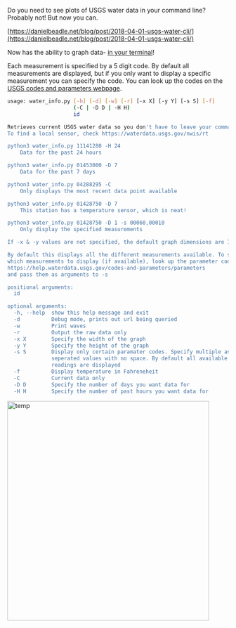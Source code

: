 Do you need to see plots of USGS water data in your command line? Probably not! But now you can.

[https://danielbeadle.net/blog/post/2018-04-01-usgs-water-cli/](https://danielbeadle.net/blog/post/2018-04-01-usgs-water-cli/)


Now has the ability to graph data- [in your terminal](https://github.com/imh/hipsterplot)!

Each measurement is specified by a 5 digit code. By default all measurements are displayed, but if you only want to display a specific measurement you can specify the code. You can look up the codes on the [USGS codes and parameters webpage](https://help.waterdata.usgs.gov/codes-and-parameters/parameters).

~~~bash
usage: water_info.py [-h] [-d] [-w] [-r] [-x X] [-y Y] [-s S] [-f]
                     (-C | -D D | -H H)
                     id

Retrieves current USGS water data so you don't have to leave your command line!
To find a local sensor, check https://waterdata.usgs.gov/nwis/rt

python3 water_info.py 11141280 -H 24
    Data for the past 24 hours

python3 water_info.py 01453000 -D 7
    Data for the past 7 days

python3 water_info.py 04288295 -C
    Only displays the most recent data point available

python3 water_info.py 01428750 -D 7
    This station has a temperature sensor, which is neat!

python3 water_info.py 01428750 -D 1 -s 00060,00010
    Only display the specified measurements

If -x & -y values are not specified, the default graph dimensions are 70 x 15

By default this displays all the different measurements available. To specify
which measurements to display (if available), look up the parameter codes at:
https://help.waterdata.usgs.gov/codes-and-parameters/parameters
and pass them as arguments to -s

positional arguments:
  id

optional arguments:
  -h, --help  show this help message and exit
  -d          Debug mode, prints out url being queried
  -w          Print waves
  -r          Output the raw data only
  -x X        Specify the width of the graph
  -y Y        Specify the height of the graph
  -s S        Display only certain paramater codes. Specify multiple as comma
              seperated values with no space. By default all available
              readings are displayed
  -f          Display temperature in Fahreneheit
  -C          Current data only
  -D D        Specify the number of days you want data for
  -H H        Specify the number of past hours you want data for
  ~~~

<a data-flickr-embed="true"  href="https://www.flickr.com/photos/djbeadle/41941646642/in/dateposted/" title="temp"><img src="https://farm1.staticflickr.com/952/41941646642_d74c44fe68.jpg" width="459" height="500" alt="temp"></a><script async src="//embedr.flickr.com/assets/client-code.js" charset="utf-8"></script>